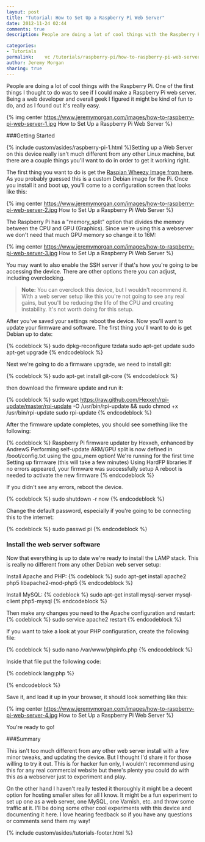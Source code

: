 ```yaml
---
layout: post
title: "Tutorial: How to Set Up a Raspberry Pi Web Server"
date: 2012-11-24 02:44
comments: true
description: People are doing a lot of cool things with the Raspberry Pi. One of the first things I thought to do was to see if I could make a Raspberry Pi web server. Being a web developer and overall geek I figured it might be kind of fun to do, and as I found out it's really easy.

categories:
- Tutorials
permalink:    vc /tutorials/raspberry-pi/how-to-raspberry-pi-web-server/
author: Jeremy Morgan
sharing: true
---
```

People are doing a lot of cool things with the Raspberry Pi. One of the first things I thought to do was to see if I could make a Raspberry Pi web server. Being a web developer and overall geek I figured it might be kind of fun to do, and as I found out it's really easy. 
<!-- more -->
{% img center https://www.jeremymorgan.com/images/how-to-raspberry-pi-web-server-1.jpg How to Set Up a Raspberry Pi Web Server %}

###Getting Started

{% include custom/asides/raspberry-pi-1.html %}Setting up a Web Server on this device really isn't much different from any other Linux machine, but there are a couple things you'll want to do in order to get it working right. 

The first thing you want to do is get the <a href="http://www.raspberrypi.org/downloads">Raspian Wheezy Image from here</a>. As you probably guessed this is a custom Debian image for the Pi. Once you install it and boot up, you'll come to a configuration screen that looks like this:

{% img center https://www.jeremymorgan.com/images/how-to-raspberry-pi-web-server-2.jpg How to Set Up a Raspberry Pi Web Server %}

The Raspberry Pi has a "memory_split" option that divides the memory between the CPU and GPU (Graphics). Since we're using this a webserver we don't need that much GPU memory so change it to 16M:

{% img center https://www.jeremymorgan.com/images/how-to-raspberry-pi-web-server-3.jpg How to Set Up a Raspberry Pi Web Server %}

You may want to also enable the SSH server if that's how you're going to be accessing the device. There are other options there you can adjust, including overclocking. 

><b>Note:</b> You can overclock this device, but I wouldn't recommend it. With a web server setup like this you're not going to see any real gains, but you'll be reducing the life of the CPU and creating instability. It's not worth doing for this setup. 

After you've saved your settings reboot the device. Now you'll want to update your firmware and software. The first thing you'll want to do is get Debian up to date:

{% codeblock %}
sudo dpkg-reconfigure tzdata
sudo apt-get update
sudo apt-get upgrade
{% endcodeblock %}

Next we're going to do a firmware upgrade, we need to install git:

{% codeblock %}
sudo apt-get install git-core
{% endcodeblock %}

then download the firmware update and run it:

{% codeblock %}
sudo wget https://raw.github.com/Hexxeh/rpi-update/master/rpi-update -O /usr/bin/rpi-update && sudo chmod +x /usr/bin/rpi-update
sudo rpi-update
{% endcodeblock %}

After the firmware update completes, you should see something like the following:

{% codeblock %}
Raspberry Pi firmware updater by Hexxeh, enhanced by AndrewS
Performing self-update
ARM/GPU split is now defined in /boot/config.txt using the gpu_mem option!
We're running for the first time
Setting up firmware (this will take a few minutes)
Using HardFP libraries
If no errors appeared, your firmware was successfully setup
A reboot is needed to activate the new firmware
{% endcodeblock %}

If you didn't see any errors, reboot the device. 

{% codeblock %}
sudo shutdown -r now
{% endcodeblock %}

Change the default password, especially if you're going to be connecting this to the internet:

{% codeblock %}
sudo passwd pi
{% endcodeblock %}

### Install the web server software

Now that everything is up to date we're ready to install the LAMP stack. This is really no different from any other Debian web server setup:

Install Apache and PHP:
{% codeblock %}
sudo apt-get install apache2 php5 libapache2-mod-php5
{% endcodeblock %}

Install MySQL:
{% codeblock %}
sudo apt-get install mysql-server mysql-client php5-mysql
{% endcodeblock %}

Then make any changes you need to the Apache configuration and restart:
{% codeblock %}
sudo service apache2 restart
{% endcodeblock %}

If you want to take a look at your PHP configuration, create the following file:

{% codeblock %}
sudo nano /var/www/phpinfo.php
{% endcodeblock %}

Inside that file put the following code:

{% codeblock lang:php %}
<?php phpinfo(); ?>
{% endcodeblock %}

Save it, and load it up in your browser, it should look something like this:

{% img center https://www.jeremymorgan.com/images/how-to-raspberry-pi-web-server-4.jpg How to Set Up a Raspberry Pi Web Server %}

You're ready to go! 

###Summary

This isn't too much different from any other web server install with a few minor tweaks, and updating the device. But I thought I'd share it for those willing to try it out. This is for hacker fun only, I wouldn't recommend using this for any real commercial website but there's plenty you could do with this as a webserver just to experiment and play.

On the other hand I haven't really tested it thoroughly it might be a decent option for hosting smaller sites for all I know. It might be a fun experiment to set up one as a web server, one MySQL, one Varnish, etc. and throw some traffic at it. I'll be doing some other cool experiments with this device and documenting it here. I love hearing feedback so if you have any questions or comments send them my way! 

{% include custom/asides/tutorials-footer.html %}




